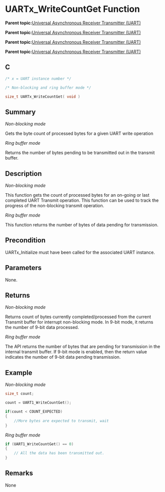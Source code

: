 # UARTx\_WriteCountGet Function

**Parent topic:**[Universal Asynchronous Receiver Transmitter \(UART\)](GUID-3C0B743B-4792-4E9A-AD13-6E911B56B2D0.md)

**Parent topic:**[Universal Asynchronous Receiver Transmitter \(UART\)](GUID-E963A84D-73EE-4E3C-A248-B4FA24F54183.md)

**Parent topic:**[Universal Asynchronous Receiver Transmitter \(UART\)](GUID-12BEB185-3D34-4589-A74C-34A758C5DAB7.md)

**Parent topic:**[Universal Asynchronous Receiver Transmitter \(UART\)](GUID-AA31911E-0C81-4A7D-A72F-20D9976E9E6E.md)

## C

```c
/* x = UART instance number */

/* Non-blocking and ring buffer mode */

size_t UARTx_WriteCountGet( void )
```

## Summary

*Non-blocking mode*

Gets the byte count of processed bytes for a given UART write operation

*Ring buffer mode*

Returns the number of bytes pending to be transmitted out in the transmit buffer.

## Description

*Non-blocking mode*

This function gets the count of processed bytes for an on-going or last completed UART Transmit operation. This function can be used to track the progress of the non-blocking transmit operation.

*Ring buffer mode*

This function returns the number of bytes of data pending for transmission.

## Precondition

UARTx\_Initialize must have been called for the associated UART instance.

## Parameters

None.

## Returns

*Non-blocking mode*

Returns count of bytes currently completed/processed from the current Transmit buffer for interrupt non-blocking mode. In 9-bit mode, it returns the number of 9-bit data processed.

*Ring buffer mode*

The API returns the number of bytes that are pending for transmission in the internal transmit buffer. If 9-bit mode is enabled, then the return value indicates the number of 9-bit data pending transmission.

## Example

*Non-blocking mode*

```c
size_t count;

count = UART1_WriteCountGet();

if(count < COUNT_EXPECTED)
{
    //More bytes are expected to transmit, wait
}
```

*Ring buffer mode*

```c
if (UART1_WriteCountGet() == 0)
{
    // All the data has been transmitted out.
}
```

## Remarks

None

